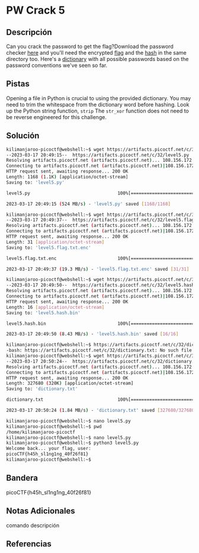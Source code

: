 # PW Crack 5

## Descripción
Can you crack the password to get the flag?Download the password checker [here](https://artifacts.picoctf.net/c/32/level5.py) and you'll need the encrypted [flag](https://artifacts.picoctf.net/c/32/level5.flag.txt.enc) and the [hash](https://artifacts.picoctf.net/c/32/level5.hash.bin) in the same directory too. Here's a [dictionary](https://artifacts.picoctf.net/c/32/dictionary.txt) with all possible passwords based on the password conventions we've seen so far.
## Pistas
Opening a file in Python is crucial to using the provided dictionary.
You may need to trim the whitespace from the dictionary word before hashing. Look up the Python string function, `strip`
The `str_xor` function does not need to be reverse engineered for this challenge.
## Solución
```bash
kilimanjaroo-picoctf@webshell:~$ wget https://artifacts.picoctf.net/c/32/level5.py
--2023-03-17 20:49:15--  https://artifacts.picoctf.net/c/32/level5.py
Resolving artifacts.picoctf.net (artifacts.picoctf.net)... 108.156.172.6, 108.156.172.42, 108.156.172.74, ...
Connecting to artifacts.picoctf.net (artifacts.picoctf.net)|108.156.172.6|:443... connected.
HTTP request sent, awaiting response... 200 OK
Length: 1168 (1.1K) [application/octet-stream]
Saving to: 'level5.py'

level5.py                                 100%[===================================================================================>]   1.14K  --.-KB/s    in 0s      

2023-03-17 20:49:15 (524 MB/s) - 'level5.py' saved [1168/1168]

kilimanjaroo-picoctf@webshell:~$ wget https://artifacts.picoctf.net/c/32/level5.flag.txt.enc
--2023-03-17 20:49:37--  https://artifacts.picoctf.net/c/32/level5.flag.txt.enc
Resolving artifacts.picoctf.net (artifacts.picoctf.net)... 108.156.172.120, 108.156.172.42, 108.156.172.74, ...
Connecting to artifacts.picoctf.net (artifacts.picoctf.net)|108.156.172.120|:443... connected.
HTTP request sent, awaiting response... 200 OK
Length: 31 [application/octet-stream]
Saving to: 'level5.flag.txt.enc'

level5.flag.txt.enc                       100%[===================================================================================>]      31  --.-KB/s    in 0s      

2023-03-17 20:49:37 (19.3 MB/s) - 'level5.flag.txt.enc' saved [31/31]

kilimanjaroo-picoctf@webshell:~$ wget https://artifacts.picoctf.net/c/32/level5.hash.bin
--2023-03-17 20:49:50--  https://artifacts.picoctf.net/c/32/level5.hash.bin
Resolving artifacts.picoctf.net (artifacts.picoctf.net)... 108.156.172.120, 108.156.172.6, 108.156.172.42, ...
Connecting to artifacts.picoctf.net (artifacts.picoctf.net)|108.156.172.120|:443... connected.
HTTP request sent, awaiting response... 200 OK
Length: 16 [application/octet-stream]
Saving to: 'level5.hash.bin'

level5.hash.bin                           100%[===================================================================================>]      16  --.-KB/s    in 0s      

2023-03-17 20:49:50 (8.43 MB/s) - 'level5.hash.bin' saved [16/16]

kilimanjaroo-picoctf@webshell:~$ https://artifacts.picoctf.net/c/32/dictionary.txt
-bash: https://artifacts.picoctf.net/c/32/dictionary.txt: No such file or directory
kilimanjaroo-picoctf@webshell:~$ wget https://artifacts.picoctf.net/c/32/dictionary.txt
--2023-03-17 20:50:24--  https://artifacts.picoctf.net/c/32/dictionary.txt
Resolving artifacts.picoctf.net (artifacts.picoctf.net)... 108.156.172.120, 108.156.172.74, 108.156.172.42, ...
Connecting to artifacts.picoctf.net (artifacts.picoctf.net)|108.156.172.120|:443... connected.
HTTP request sent, awaiting response... 200 OK
Length: 327680 (320K) [application/octet-stream]
Saving to: 'dictionary.txt'

dictionary.txt                            100%[===================================================================================>] 320.00K  1.84MB/s    in 0.2s    

2023-03-17 20:50:24 (1.84 MB/s) - 'dictionary.txt' saved [327680/327680]

kilimanjaroo-picoctf@webshell:~$ nano level5.py 
kilimanjaroo-picoctf@webshell:~$ pwd
/home/kilimanjaroo-picoctf
kilimanjaroo-picoctf@webshell:~$ nano level5.py 
kilimanjaroo-picoctf@webshell:~$ python3 level5.py 
Welcome back... your flag, user:
picoCTF{h45h_sl1ng1ng_40f26f81}
kilimanjaroo-picoctf@webshell:~$
```
## Bandera
picoCTF{h45h_sl1ng1ng_40f26f81}

## Notas Adicionales 
comando          descripción

## Referencias
